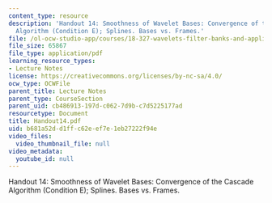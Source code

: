 ```yaml
---
content_type: resource
description: 'Handout 14: Smoothness of Wavelet Bases: Convergence of the Cascade
  Algorithm (Condition E); Splines. Bases vs. Frames.'
file: /ol-ocw-studio-app/courses/18-327-wavelets-filter-banks-and-applications-spring-2003/b681a52dd1ffc62eef7e1eb27222f94e_Handout14.pdf
file_size: 65867
file_type: application/pdf
learning_resource_types:
- Lecture Notes
license: https://creativecommons.org/licenses/by-nc-sa/4.0/
ocw_type: OCWFile
parent_title: Lecture Notes
parent_type: CourseSection
parent_uid: cb486913-197d-c062-7d9b-c7d5225177ad
resourcetype: Document
title: Handout14.pdf
uid: b681a52d-d1ff-c62e-ef7e-1eb27222f94e
video_files:
  video_thumbnail_file: null
video_metadata:
  youtube_id: null
---
```

Handout 14: Smoothness of Wavelet Bases: Convergence of the Cascade Algorithm (Condition E); Splines. Bases vs. Frames.